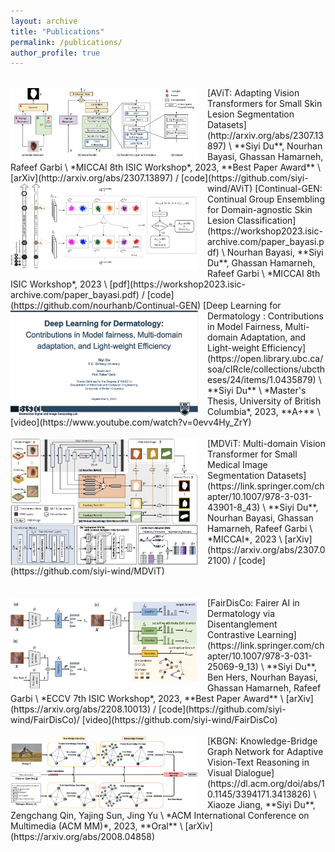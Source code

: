 ```yaml
---
layout: archive
title: "Publications"
permalink: /publications/
author_profile: true
---
```


<!-- {% if author.googlescholar %}
  You can also find my articles on <u><a href="{{author.googlescholar}}">my Google Scholar profile</a>.</u>
{% endif %}

{% include base_path %}

{% for post in site.publications reversed %}
  {% include archive-single.html %}
{% endfor %} -->

<br/>

<!-- AViT -->
<img align="left" width="300" src="/images/siyi_MICCAIW2023_AViT.png" style="margin-right: 15px" /> 
[AViT: Adapting Vision Transformers for Small Skin Lesion Segmentation Datasets](http://arxiv.org/abs/2307.13897) \
**Siyi Du**, Nourhan Bayasi, Ghassan Hamarneh, Rafeef Garbi   \
*MICCAI 8th ISIC Workshop*, 2023, **Best Paper Award**  \
[arXiv](http://arxiv.org/abs/2307.13897) / [code](https://github.com/siyi-wind/AViT)


<!-- Continual-GEN -->
<img align="left" width="300" src="/images/siyi_MICCAIW2023_Continual-GEN.png" style="margin-right: 15px" /> 
[Continual-GEN: Continual Group Ensembling for Domain-agnostic Skin Lesion Classification](https://workshop2023.isic-archive.com/paper_bayasi.pdf) \
Nourhan Bayasi, **Siyi Du**, Ghassan Hamarneh, Rafeef Garbi   \
*MICCAI 8th ISIC Workshop*, 2023  \
[pdf](https://workshop2023.isic-archive.com/paper_bayasi.pdf) / [code](https://github.com/nourhanb/Continual-GEN)


<!-- Master Thesis -->
<img align="left" width="300" src="/images/siyi_MasterThesis2023.png" style="margin-right: 15px" /> 
[Deep Learning for Dermatology : Contributions in Model Fairness, Multi-domain Adaptation, and Light-weight Efficiency](https://open.library.ubc.ca/soa/cIRcle/collections/ubctheses/24/items/1.0435879) \
**Siyi Du**   \
*Master's Thesis, University of British Columbia*, 2023, **A+**  \
[video](https://www.youtube.com/watch?v=0evv4Hy_ZrY) 
<br/><br/>


<!-- MDViT -->
<img align="left" width="300" src="/images/siyi_MICCAI2023_MDViT.png" style="margin-right: 15px" /> 
[MDViT: Multi-domain Vision Transformer for Small Medical Image Segmentation Datasets](https://link.springer.com/chapter/10.1007/978-3-031-43901-8_43) \
**Siyi Du**, Nourhan Bayasi, Ghassan Hamarneh, Rafeef Garbi   \
*MICCAI*, 2023  \
[arXiv](https://arxiv.org/abs/2307.02100) / [code](https://github.com/siyi-wind/MDViT)
<br/><br/><br/>

<!-- FairDisCo -->
<img align="left" width="300" src="/images/siyi_ECCVW2022_FairDisCo.png" style="margin-right: 15px" /> 
[FairDisCo: Fairer AI in Dermatology via Disentanglement Contrastive Learning](https://link.springer.com/chapter/10.1007/978-3-031-25069-9_13) \
**Siyi Du**, Ben Hers, Nourhan Bayasi, Ghassan Hamarneh, Rafeef Garbi   \
*ECCV 7th ISIC Workshop*, 2023, **Best Paper Award**  \
[arXiv](https://arxiv.org/abs/2208.10013) / [code](https://github.com/siyi-wind/FairDisCo)/ [video](https://github.com/siyi-wind/FairDisCo)
<br/><br/>


<!-- KBGN -->
<img align="left" width="300" src="/images/siyi_ACMMM2020_KBGN.png" style="margin-right: 15px" /> 
[KBGN: Knowledge-Bridge Graph Network for Adaptive Vision-Text Reasoning in Visual Dialogue](https://dl.acm.org/doi/abs/10.1145/3394171.3413826) \
Xiaoze Jiang, **Siyi Du**, Zengchang Qin, Yajing Sun, Jing Yu   \
*ACM International Conference on Multimedia (ACM MM)*, 2023, **Oral**  \
[arXiv](https://arxiv.org/abs/2008.04858)
